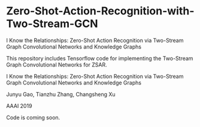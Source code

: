 # Zero-Shot-Action-Recognition-with-Two-Stream-GCN
I Know the Relationships: Zero-Shot Action Recognition via Two-Stream Graph Convolutional Networks and Knowledge Graphs

This repository includes Tensorflow code for implementing the Two-Stream Graph Convolutional Networks for ZSAR.

I Know the Relationships: Zero-Shot Action Recognition via Two-Stream Graph Convolutional Networks and Knowledge Graphs

Junyu Gao, Tianzhu Zhang, Changsheng Xu

AAAI 2019

Code is coming soon.
